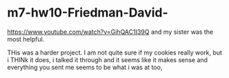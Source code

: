 # m7-hw10-Friedman-David-

 https://www.youtube.com/watch?v=GihQAC1I39Q
 and my sister was the most helpful.
 
 THis was a harder project. I am not quite sure if my cookies really work, but i THINk it does, i talked it through and it seems like it makes sense and everything you sent me seems to be what i was at too,
